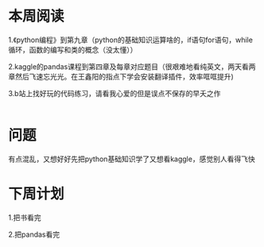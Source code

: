 # 本周阅读

1.《python编程》到第九章（python的基础知识运算啥的，if语句for语句，while循环，函数的编写和类的概念（没太懂））

2.kaggle的pandas课程到第四章及每章对应题目（很艰难地看纯英文，两天看两章然后飞速忘光光。在王鑫阳的指点下学会安装翻译插件，效率哐哐提升)

3.b站上找好玩的代码练习，请看我心爱的但是误点不保存的早夭之作

<img src="file:///C:/Users/ASUS/Desktop/%E5%BF%83.jpg" title="" alt="" style="zoom:25%;">



# 问题

有点混乱，又想好好先把python基础知识学了又想看kaggle，感觉别人看得飞快



# 下周计划

1.把书看完

2.把pandas看完


